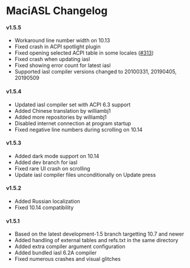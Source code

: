 MaciASL Changelog
=================
#### v1.5.5
- Workaround line number width on 10.13
- Fixed crash in ACPI spotlight plugin
- Fixed opening selected ACPI table in some locales ([#313](https://github.com/acidanthera/bugtracker/issues/313))
- Fixed crash when updating iasl
- Fixed showing error count for latest iasl
- Supported iasl compiler versions changed to 20100331, 20190405, 20190509

#### v1.5.4
- Updated iasl compiler set with ACPI 6.3 support
- Added Chinese translation by williambj1
- Added more repositories by williambj1
- Disabled internet connection at program startup
- Fixed negative line numbers during scrolling on 10.14

#### v1.5.3
- Added dark mode support on 10.14
- Added dev branch for iasl
- Fixed rare UI crash on scrolling
- Update iasl compiler files unconditionally on Update press

#### v1.5.2
- Added Russian localization
- Fixed 10.14 compatibility

#### v1.5.1
- Based on the latest development-1.5 branch targetting 10.7 and newer
- Added handling of external tables and refs.txt in the same directory
- Added extra compiler argument configuration
- Added bundled iasl 6.2A compiler
- Fixed numerous crashes and visual glitches
